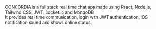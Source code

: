 CONCORDIA is a full stack real time chat app made using React, Node.js, Tailwind CSS, JWT, Socket.io and MongoDB. 
<br> 
It provides real time communication, login with JWT authentication, iOS notification sound and shows online status. 
